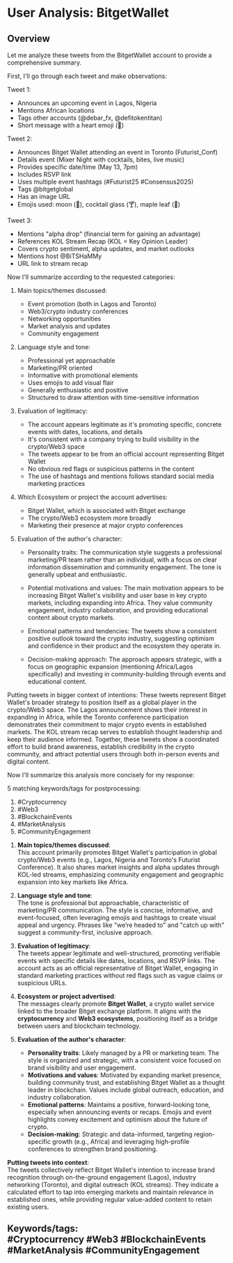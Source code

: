 # User Analysis: BitgetWallet

## Overview

<think>
Let me analyze these tweets from the BitgetWallet account to provide a comprehensive summary.

First, I'll go through each tweet and make observations:

Tweet 1:
- Announces an upcoming event in Lagos, Nigeria
- Mentions African locations
- Tags other accounts (@debar_fx, @defitokentitan)
- Short message with a heart emoji (💜)

Tweet 2:
- Announces Bitget Wallet attending an event in Toronto (Futurist_Conf)
- Details event (Mixer Night with cocktails, bites, live music)
- Provides specific date/time (May 13, 7pm)
- Includes RSVP link
- Uses multiple event hashtags (#Futurist25 #Consensus2025)
- Tags @bitgetglobal
- Has an image URL
- Emojis used: moon (🌙), cocktail glass (🍸), maple leaf (🍁)

Tweet 3:
- Mentions "alpha drop" (financial term for gaining an advantage)
- References KOL Stream Recap (KOL = Key Opinion Leader)
- Covers crypto sentiment, alpha updates, and market outlooks
- Mentions host @BiTSHaMMy
- URL link to stream recap

Now I'll summarize according to the requested categories:

1. Main topics/themes discussed:
   - Event promotion (both in Lagos and Toronto)
   - Web3/crypto industry conferences
   - Networking opportunities
   - Market analysis and updates
   - Community engagement

2. Language style and tone:
   - Professional yet approachable
   - Marketing/PR oriented
   - Informative with promotional elements
   - Uses emojis to add visual flair
   - Generally enthusiastic and positive
   - Structured to draw attention with time-sensitive information

3. Evaluation of legitimacy:
   - The account appears legitimate as it's promoting specific, concrete events with dates, locations, and details
   - It's consistent with a company trying to build visibility in the crypto/Web3 space
   - The tweets appear to be from an official account representing Bitget Wallet
   - No obvious red flags or suspicious patterns in the content
   - The use of hashtags and mentions follows standard social media marketing practices

4. Which Ecosystem or project the account advertises:
   - Bitget Wallet, which is associated with Bitget exchange
   - The crypto/Web3 ecosystem more broadly
   - Marketing their presence at major crypto conferences

5. Evaluation of the author's character:

   - Personality traits: The communication style suggests a professional marketing/PR team rather than an individual, with a focus on clear information dissemination and community engagement. The tone is generally upbeat and enthusiastic.
   
   - Potential motivations and values: The main motivation appears to be increasing Bitget Wallet's visibility and user base in key crypto markets, including expanding into Africa. They value community engagement, industry collaboration, and providing educational content about crypto markets.
   
   - Emotional patterns and tendencies: The tweets show a consistent positive outlook toward the crypto industry, suggesting optimism and confidence in their product and the ecosystem they operate in.
   
   - Decision-making approach: The approach appears strategic, with a focus on geographic expansion (mentioning Africa/Lagos specifically) and investing in community-building through events and educational content.

Putting tweets in bigger context of intentions:
These tweets represent Bitget Wallet's broader strategy to position itself as a global player in the crypto/Web3 space. The Lagos announcement shows their interest in expanding in Africa, while the Toronto conference participation demonstrates their commitment to major crypto events in established markets. The KOL stream recap serves to establish thought leadership and keep their audience informed. Together, these tweets show a coordinated effort to build brand awareness, establish credibility in the crypto community, and attract potential users through both in-person events and digital content.

Now I'll summarize this analysis more concisely for my response:

5 matching keywords/tags for postprocessing:
1. #Cryptocurrency
2. #Web3
3. #BlockchainEvents
4. #MarketAnalysis
5. #CommunityEngagement
</think>

1. **Main topics/themes discussed**:  
This account primarily promotes Bitget Wallet's participation in global crypto/Web3 events (e.g., Lagos, Nigeria and Toronto's Futurist Conference). It also shares market insights and alpha updates through KOL-led streams, emphasizing community engagement and geographic expansion into key markets like Africa.

2. **Language style and tone**:  
The tone is professional but approachable, characteristic of marketing/PR communication. The style is concise, informative, and event-focused, often leveraging emojis and hashtags to create visual appeal and urgency. Phrases like "we’re headed to" and "catch up with" suggest a community-first, inclusive approach.

3. **Evaluation of legitimacy**:  
The tweets appear legitimate and well-structured, promoting verifiable events with specific details like dates, locations, and RSVP links. The account acts as an official representative of Bitget Wallet, engaging in standard marketing practices without red flags such as vague claims or suspicious URLs.

4. **Ecosystem or project advertised**:  
The messages clearly promote **Bitget Wallet**, a crypto wallet service linked to the broader Bitget exchange platform. It aligns with the **cryptocurrency** and **Web3 ecosystems**, positioning itself as a bridge between users and blockchain technology.

5. **Evaluation of the author's character**:  
   - **Personality traits**: Likely managed by a PR or marketing team. The style is organized and strategic, with a consistent voice focused on brand visibility and user engagement.  
   - **Motivations and values**: Motivated by expanding market presence, building community trust, and establishing Bitget Wallet as a thought leader in blockchain. Values include global outreach, education, and industry collaboration.  
   - **Emotional patterns**: Maintains a positive, forward-looking tone, especially when announcing events or recaps. Emojis and event highlights convey excitement and optimism about the future of crypto.  
   - **Decision-making**: Strategic and data-informed, targeting region-specific growth (e.g., Africa) and leveraging high-profile conferences to strengthen brand positioning.

**Putting tweets into context**:  
The tweets collectively reflect Bitget Wallet's intention to increase brand recognition through on-the-ground engagement (Lagos), industry networking (Toronto), and digital outreach (KOL streams). They indicate a calculated effort to tap into emerging markets and maintain relevance in established ones, while providing regular value-added content to retain existing users.

**Keywords/tags**:  
#Cryptocurrency #Web3 #BlockchainEvents #MarketAnalysis #CommunityEngagement
---
